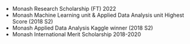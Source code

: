 
- Monash Research Scholarship (FT) 2022
- Monash Machine Learning unit & Applied Data Analysis unit Highest Score (2018 S2)
- Monash Applied Data Analysis Kaggle winner (2018 S2)
- Monash International Merit Scholarship 2018-2020